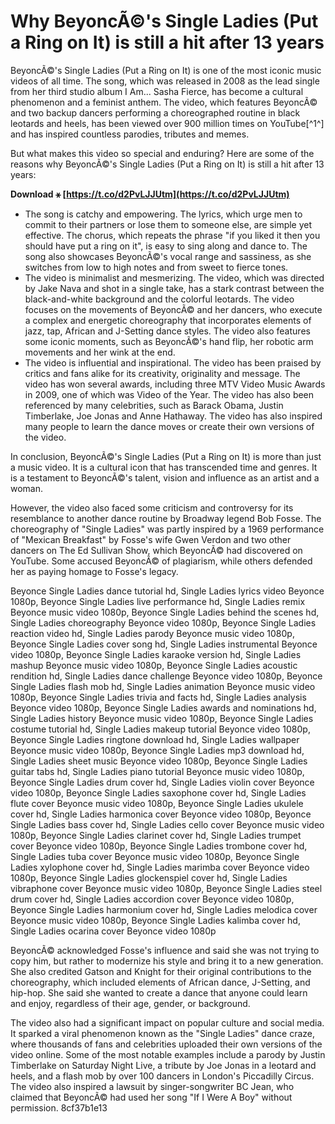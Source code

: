 
 
# Why BeyoncÃ©'s Single Ladies (Put a Ring on It) is still a hit after 13 years
 
BeyoncÃ©'s Single Ladies (Put a Ring on It) is one of the most iconic music videos of all time. The song, which was released in 2008 as the lead single from her third studio album I Am... Sasha Fierce, has become a cultural phenomenon and a feminist anthem. The video, which features BeyoncÃ© and two backup dancers performing a choreographed routine in black leotards and heels, has been viewed over 900 million times on YouTube[^1^] and has inspired countless parodies, tributes and memes.
 
But what makes this video so special and enduring? Here are some of the reasons why BeyoncÃ©'s Single Ladies (Put a Ring on It) is still a hit after 13 years:
 
**Download ⚹ [https://t.co/d2PvLJJUtm](https://t.co/d2PvLJJUtm)**


 
- The song is catchy and empowering. The lyrics, which urge men to commit to their partners or lose them to someone else, are simple yet effective. The chorus, which repeats the phrase "if you liked it then you should have put a ring on it", is easy to sing along and dance to. The song also showcases BeyoncÃ©'s vocal range and sassiness, as she switches from low to high notes and from sweet to fierce tones.
- The video is minimalist and mesmerizing. The video, which was directed by Jake Nava and shot in a single take, has a stark contrast between the black-and-white background and the colorful leotards. The video focuses on the movements of BeyoncÃ© and her dancers, who execute a complex and energetic choreography that incorporates elements of jazz, tap, African and J-Setting dance styles. The video also features some iconic moments, such as BeyoncÃ©'s hand flip, her robotic arm movements and her wink at the end.
- The video is influential and inspirational. The video has been praised by critics and fans alike for its creativity, originality and message. The video has won several awards, including three MTV Video Music Awards in 2009, one of which was Video of the Year. The video has also been referenced by many celebrities, such as Barack Obama, Justin Timberlake, Joe Jonas and Anne Hathaway. The video has also inspired many people to learn the dance moves or create their own versions of the video.

In conclusion, BeyoncÃ©'s Single Ladies (Put a Ring on It) is more than just a music video. It is a cultural icon that has transcended time and genres. It is a testament to BeyoncÃ©'s talent, vision and influence as an artist and a woman.
  
However, the video also faced some criticism and controversy for its resemblance to another dance routine by Broadway legend Bob Fosse. The choreography of "Single Ladies" was partly inspired by a 1969 performance of "Mexican Breakfast" by Fosse's wife Gwen Verdon and two other dancers on The Ed Sullivan Show, which BeyoncÃ© had discovered on YouTube. Some accused BeyoncÃ© of plagiarism, while others defended her as paying homage to Fosse's legacy.
 
Beyonce Single Ladies dance tutorial hd,  Single Ladies lyrics video Beyonce 1080p,  Beyonce Single Ladies live performance hd,  Single Ladies remix Beyonce music video 1080p,  Beyonce Single Ladies behind the scenes hd,  Single Ladies choreography Beyonce video 1080p,  Beyonce Single Ladies reaction video hd,  Single Ladies parody Beyonce music video 1080p,  Beyonce Single Ladies cover song hd,  Single Ladies instrumental Beyonce video 1080p,  Beyonce Single Ladies karaoke version hd,  Single Ladies mashup Beyonce music video 1080p,  Beyonce Single Ladies acoustic rendition hd,  Single Ladies dance challenge Beyonce video 1080p,  Beyonce Single Ladies flash mob hd,  Single Ladies animation Beyonce music video 1080p,  Beyonce Single Ladies trivia and facts hd,  Single Ladies analysis Beyonce video 1080p,  Beyonce Single Ladies awards and nominations hd,  Single Ladies history Beyonce music video 1080p,  Beyonce Single Ladies costume tutorial hd,  Single Ladies makeup tutorial Beyonce video 1080p,  Beyonce Single Ladies ringtone download hd,  Single Ladies wallpaper Beyonce music video 1080p,  Beyonce Single Ladies mp3 download hd,  Single Ladies sheet music Beyonce video 1080p,  Beyonce Single Ladies guitar tabs hd,  Single Ladies piano tutorial Beyonce music video 1080p,  Beyonce Single Ladies drum cover hd,  Single Ladies violin cover Beyonce video 1080p,  Beyonce Single Ladies saxophone cover hd,  Single Ladies flute cover Beyonce music video 1080p,  Beyonce Single Ladies ukulele cover hd,  Single Ladies harmonica cover Beyonce video 1080p,  Beyonce Single Ladies bass cover hd,  Single Ladies cello cover Beyonce music video 1080p,  Beyonce Single Ladies clarinet cover hd,  Single Ladies trumpet cover Beyonce video 1080p,  Beyonce Single Ladies trombone cover hd,  Single Ladies tuba cover Beyonce music video 1080p,  Beyonce Single Ladies xylophone cover hd,  Single Ladies marimba cover Beyonce video 1080p,  Beyonce Single Ladies glockenspiel cover hd,  Single Ladies vibraphone cover Beyonce music video 1080p,  Beyonce Single Ladies steel drum cover hd,  Single Ladies accordion cover Beyonce video 1080p,  Beyonce Single Ladies harmonium cover hd,  Single Ladies melodica cover Beyonce music video 1080p,  Beyonce Single Ladies kalimba cover hd,  Single Ladies ocarina cover Beyonce video 1080p
 
BeyoncÃ© acknowledged Fosse's influence and said she was not trying to copy him, but rather to modernize his style and bring it to a new generation. She also credited Gatson and Knight for their original contributions to the choreography, which included elements of African dance, J-Setting, and hip-hop. She said she wanted to create a dance that anyone could learn and enjoy, regardless of their age, gender, or background.
 
The video also had a significant impact on popular culture and social media. It sparked a viral phenomenon known as the "Single Ladies" dance craze, where thousands of fans and celebrities uploaded their own versions of the video online. Some of the most notable examples include a parody by Justin Timberlake on Saturday Night Live, a tribute by Joe Jonas in a leotard and heels, and a flash mob by over 100 dancers in London's Piccadilly Circus. The video also inspired a lawsuit by singer-songwriter BC Jean, who claimed that BeyoncÃ© had used her song "If I Were A Boy" without permission.
 8cf37b1e13
 
